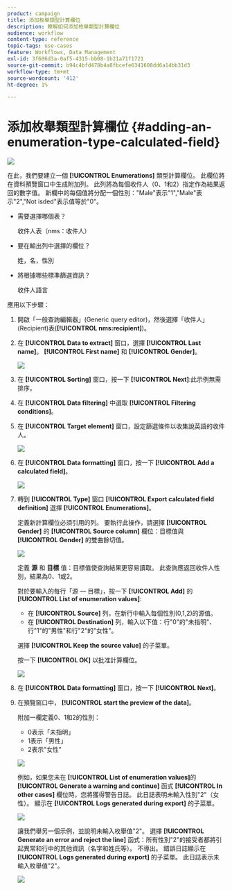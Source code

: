 ```yaml
---
product: campaign
title: 添加枚舉類型計算欄位
description: 瞭解如何添加枚舉類型計算欄位
audience: workflow
content-type: reference
topic-tags: use-cases
feature: Workflows, Data Management
exl-id: 3f606d3a-0af5-4315-bb08-1b21a71f1721
source-git-commit: b94c4bfd478b4a8fbcefe6341608dd6a14bb31d3
workflow-type: tm+mt
source-wordcount: '412'
ht-degree: 1%

---
```


# 添加枚舉類型計算欄位 {#adding-an-enumeration-type-calculated-field}

![](../../assets/common.svg)

在此，我們要建立一個 **[!UICONTROL Enumerations]** 類型計算欄位。 此欄位將在資料預覽窗口中生成附加列。 此列將為每個收件人（0、1和2）指定作為結果返回的數字值。 新欄中的每個值將分配一個性別：&quot;Male&quot;表示&quot;1&quot;,&quot;Male&quot;表示&quot;2&quot;,&quot;Not isded&quot;表示值等於&quot;0&quot;。

* 需要選擇哪個表？

   收件人表（nms：收件人）

* 要在輸出列中選擇的欄位？

   姓，名，性別

* 將根據哪些標準篩選資訊？

   收件人語言

應用以下步驟：

1. 開啟「一般查詢編輯器」(Generic query editor)，然後選擇「收件人」(Recipient)表(**[!UICONTROL nms:recipient]**)。
1. 在 **[!UICONTROL Data to extract]** 窗口，選擇 **[!UICONTROL Last name]**。 **[!UICONTROL First name]** 和 **[!UICONTROL Gender]**。

   ![](assets/query_editor_nveau_73.png)

1. 在 **[!UICONTROL Sorting]** 窗口，按一下 **[!UICONTROL Next]**:此示例無需排序。
1. 在 **[!UICONTROL Data filtering]** 中選取 **[!UICONTROL Filtering conditions]**。
1. 在 **[!UICONTROL Target element]** 窗口，設定篩選條件以收集說英語的收件人。

   ![](assets/query_editor_nveau_74.png)

1. 在 **[!UICONTROL Data formatting]** 窗口，按一下 **[!UICONTROL Add a calculated field]**。

   ![](assets/query_editor_nveau_75.png)

1. 轉到 **[!UICONTROL Type]** 窗口 **[!UICONTROL Export calculated field definition]** 選擇 **[!UICONTROL Enumerations]**。

   定義新計算欄位必須引用的列。 要執行此操作，請選擇 **[!UICONTROL Gender]** 的 **[!UICONTROL Source column]** 欄位：目標值與 **[!UICONTROL Gender]** 的雙曲餘切值。

   ![](assets/query_editor_nveau_76.png)

   定義 **源** 和 **目標** 值：目標值使查詢結果更容易讀取。 此查詢應返回收件人性別，結果為0、1或2。

   對於要輸入的每行「源 — 目標」，按一下 **[!UICONTROL Add]** 的 **[!UICONTROL List of enumeration values]**:

   * 在 **[!UICONTROL Source]** 列，在新行中輸入每個性別(0,1,2)的源值。
   * 在 **[!UICONTROL Destination]** 列，輸入以下值：行&quot;0&quot;的&quot;未指明&quot;、行&quot;1&quot;的&quot;男性&quot;和行&quot;2&quot;的&quot;女性&quot;。

   選擇 **[!UICONTROL Keep the source value]** 的子菜單。

   按一下 **[!UICONTROL OK]** 以批准計算欄位。

   ![](assets/query_editor_nveau_77.png)

1. 在 **[!UICONTROL Data formatting]** 窗口，按一下 **[!UICONTROL Next]**。
1. 在預覽窗口中， **[!UICONTROL start the preview of the data]**。

   附加一欄定義0、1和2的性別：

   * 0表示「未指明」
   * 1表示「男性」
   * 2表示&quot;女性&quot;

   ![](assets/query_editor_nveau_78.png)

   例如，如果您未在 **[!UICONTROL List of enumeration values]**&#x200B;的 **[!UICONTROL Generate a warning and continue]** 函式 **[!UICONTROL In other cases]** 欄位時，您將獲得警告日誌。 此日誌表明未輸入性別&quot;2&quot;（女性）。 顯示在 **[!UICONTROL Logs generated during export]** 的子菜單。

   ![](assets/query_editor_nveau_79.png)

   讓我們舉另一個示例，並說明未輸入枚舉值&quot;2&quot;。 選擇 **[!UICONTROL Generate an error and reject the line]** 函式：所有性別&quot;2&quot;的接受者都將引起異常和行中的其他資訊（名字和姓氏等）。 不導出。 錯誤日誌顯示在 **[!UICONTROL Logs generated during export]** 的子菜單。 此日誌表示未輸入枚舉值&quot;2&quot;。

   ![](assets/query_editor_nveau_80.png)
